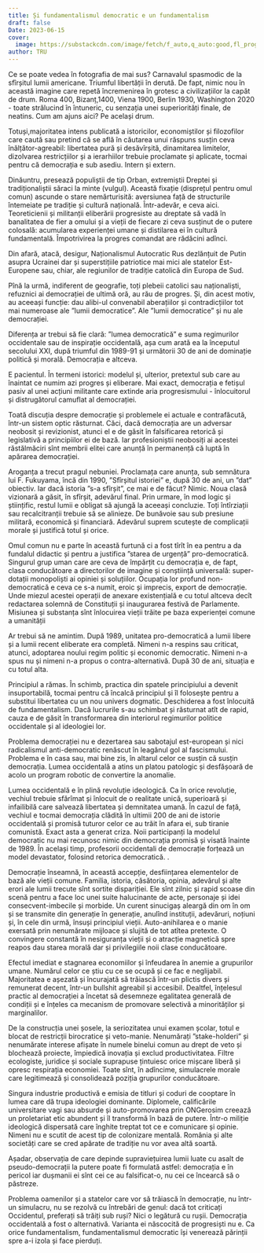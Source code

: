 ```yaml
---
title: Și fundamentalismul democratic e un fundamentalism
draft: false
Date: 2023-06-15
cover:
  image: https://substackcdn.com/image/fetch/f_auto,q_auto:good,fl_progressive:steep/https%3A%2F%2Fbucketeer-e05bbc84-baa3-437e-9518-adb32be77984.s3.amazonaws.com%2Fpublic%2Fimages%2F3503283f-51a7-4c96-9ecb-58a5a8a09481_1402x1752.png
author: TRU
---
```

Ce se poate vedea în fotografia de mai sus? Carnavalul spasmodic de la sfîrșitul lumii americane. Triumful libertății în derută. De fapt, nimic nou în această imagine care repetă încremenirea în grotesc a civilizațiilor la capăt de drum. Roma 400, Bizanț,1400, Viena 1900, Berlin 1930, Washington 2020 - toate strălucind în întuneric, cu senzația unei superiorități finale, de neatins. Cum am ajuns aici? Pe același drum.



Totuși,majoritatea intens publicată a istoricilor, economiștilor și filozofilor care caută sau pretind că se află în căutarea unui răspuns susțin ceva înălțător-agreabil: libertatea pură și desăvîrșită, dinamitarea limitelor, dizolvarea restricțiilor și a ierarhiilor trebuie proclamate și aplicate, tocmai pentru că democrația e sub asediu. Intern și extern.



Dinăuntru, presează populiștii de tip Orban, extremiștii Dreptei și tradiționaliștii săraci la minte (vulgul). Această fixație (disprețul pentru omul comun) ascunde o stare nemărturisită: aversiunea față de structurile întemeiate pe tradiție și cultură națională. Într-adevăr, e ceva aici. Teoreticienii și militanții eliberării progresiste  au dreptate să vadă în banalitatea de fier a omului și a vieții de fiecare zi ceva susținut de o putere colosală: acumularea experienței umane și distilarea ei în cultură fundamentală. Împotrivirea la progres comandat are rădăcini adînci.



Din afară, atacă, desigur, Naționalismul Autocratic Rus dezlănțuit de Putin asupra Ucrainei dar și superstițiile patriotice mai mici ale statelor Est-Europene sau, chiar, ale regiunilor de tradiție catolică din Europa de Sud.



Pînă la urmă, indiferent de geografie, toți plebeii catolici sau naționaliști, refuznici ai democrației de ultimă oră, au rău de progres. Și, din acest motiv, au aceeași funcție: dau alibi-ul convenabil aberațiilor și contradicțiilor tot mai numeroase ale ”lumii democratice”. Ale ”lumii democratice” și nu ale democrației.



Diferența ar trebui să fie clară: ”lumea democratică” e suma regimurilor occidentale sau de inspirație occidentală, așa cum arată ea la începutul secolului XXI, după triumful din 1989-91 și următorii 30 de ani de dominație politică și morală. Democrația e altceva.



E pacientul. În termeni istorici: modelul și, ulterior, pretextul sub care au înaintat ce numim azi progres și eliberare. Mai exact, democrația e fetișul pasiv al unei acțiuni militante care extinde aria progresismului - înlocuitorul și distrugătorul camuflat al democrației.



Toată discuția despre democrație și problemele ei actuale e contrafăcută, într-un sistem optic răsturnat. Căci, dacă democrația are un adversar neobosit și revizionist, atunci el e de găsit în falsificarea retorică și legislativă a principiilor ei de bază. Iar profesioniștii neobosiți ai acestei răstălmăciri sînt membrii elitei care anunță în permanență că luptă în apărarea democrației.



Aroganța a trecut pragul nebuniei. Proclamața care anunța, sub semnătura lui F. Fukuyama, încă din 1990, ”Sfîrșitul istoriei” e, după 30 de ani, un ”dat” obiectiv. Iar dacă istoria ”s-a sfîrșit”, ce mai e de făcut? Nimic. Noua clasă vizionară a găsit, în sfîrșit, adevărul final. Prin urmare, în mod logic și științific, restul lumii e obligat să ajungă la aceeași concluzie. Toți întîrziații sau recalcitranții trebuie să se alinieze. De bunăvoie sau sub presiune  militară, economică și financiară. Adevărul suprem scutește de complicații morale și justifică totul și orice.



Omul comun nu e parte în această furtună ci a fost tîrît în ea pentru a da fundalul didactic și pentru a justifica ”starea de urgență” pro-democratică. Singurul grup uman care are ceva de împărțit cu democrația e, de fapt, clasa conducătoare a directorilor de imagine și conștiință universală: super-dotații monopoliști ai opiniei și soluțiilor. Ocupația lor profund non-democratică e ceva ce s-a numit, eroic și imprecis, export de democrație. Unde miezul acestei operații de anexare existențială e cu totul altceva decît redactarea solemnă de Constituții și inaugurarea festivă de Parlamente. Misiunea și substanța sînt înlocuirea vieții trăite pe baza experienței comune a umanității



Ar trebui să ne amintim. După 1989, unitatea pro-democratică a lumii libere și a lumii recent eliberate era completă. Nimeni n-a respins sau criticat, atunci, adoptarea noului regim politic și economic democratic. Nimeni n-a spus nu și nimeni n-a propus o contra-alternativă. După 30 de ani, situația e cu totul alta.



Principiul a rămas. În schimb, practica din spatele principiului a devenit insuportabilă, tocmai pentru că încalcă principiul și îl folosește pentru a substitui libertatea cu un nou univers dogmatic. Deschiderea a fost înlocuită de fundamentalism. Dacă lucrurile s-au schimbat și răsturnat atît de rapid, cauza e de găsit în transformarea din interiorul regimurilor politice occidentale și al ideologiei lor.



Problema democrației nu e dezertarea sau sabotajul est-european și nici radicalismul anti-democratic renăscut în leagănul gol al fascismului. Problema e în casa sau, mai bine zis, în altarul celor ce susțin că susțin democrația. Lumea occidentală a atins un platou patologic și desfășoară de acolo un program robotic de convertire la anomalie.



Lumea occidentală e în plină revoluție ideologică. Ca în orice revoluție, vechiul trebuie sfărîmat și înlocuit de o realitate unică, superioară și infailibilă care salvează libertatea și demnitatea umană. În cazul de față, vechiul e tocmai democrația clădită în ultimii 200 de ani de istorie occidentală și promisă tuturor celor ce au trăit în afara ei, sub tiranie comunistă. Exact asta a generat criza. Noii participanți la modelul democratic nu mai recunosc nimic din democrația promisă și visată înainte de 1989. În același timp, profesorii occidentali de democrație forțează un model devastator, folosind retorica democratică. .



Democrație înseamnă, în această accepție, desființarea elementelor de bază ale vieții comune. Familia, istoria, căsătoria, opinia, adevărul și alte erori ale lumii trecute sînt sortite dispariției. Ele sînt zilnic și rapid scoase din scenă pentru a face loc unei suite halucinante de acte, personaje și idei consecvent-imbecile și  morbide. Un curent sinucigaș aleargă din om în om și se transmite din generație în generație, anulînd instituții, adevăruri, noțiuni și, în cele din urmă, însuși principiul vieții. Auto-anihilarea e o manie exersată prin nenumărate mijloace și slujită de tot atîtea pretexte. O convingere constantă în nesiguranța vieții și o atracție magnetică spre reapos dau starea morală dar și privilegiile noii clase conducătoare.



Efectul imediat e stagnarea economiilor și înfeudarea în anemie a grupurilor umane. Numărul celor ce știu cu ce se ocupă și ce fac e neglijabil. Majoritatea e așezată și încurajată să trăiască într-un plictis divers și remunerat decent, într-un bullshit agreabil și accesibil. Dealtfel, înțelesul practic al democrației a încetat să desemneze egalitatea generală de condiții și e înțeles ca mecanism de promovare selectivă a minorităților și marginalilor.



De la construcția unei șosele, la seriozitatea unui examen școlar, totul e blocat de restricții birocratice și veto-manie. Nenumărați ”stake-holderi” și nenumărate interese afișate în numele binelui comun au drept de veto și blochează proiecte, împiedică inovația și exclud productivitatea. Filtre ecologiste, juridice și sociale suprapuse țintuiesc orice mișcare liberă și opresc respirația economiei. Toate sînt, în adîncime, simulacrele morale care legitimează și consolidează poziția grupurilor conducătoare.



Singura industrie productivă e emisia de titluri și coduri de cooptare în lumea care dă trupa ideologiei dominante. Diplomele, calificările universitare vagi sau absurde și auto-promovarea prin ONGerosim creează un proletariat etic abundent și îl transformă în bază de putere. Într-o miliție ideologică dispersată care înghite treptat tot ce e comunicare și opinie. Nimeni nu e scutit de acest tip de colonizare mentală. România și alte societăți care se cred apărate de tradiție nu vor avea altă soartă.



Așadar, observația de care depinde supraviețuirea lumii luate cu asalt de pseudo-democrații la putere poate fi formulată astfel: democrația e în pericol iar dușmanii ei sînt cei ce au falsificat-o, nu cei ce încearcă să o păstreze.



Problema oamenilor și a statelor care vor să trăiască în democrație, nu într-un simulacru, nu se rezolvă cu întrebări de genul: dacă tot criticați Occidentul, preferați să trăiți sub ruși? Nici o legătură cu rușii. Democrația occidentală a fost o alternativă. Varianta ei născocită de progresiști nu e. Ca orice fundamentalism, fundamentalismul democratic își venerează părinții spre a-i izola și face pierduți.
